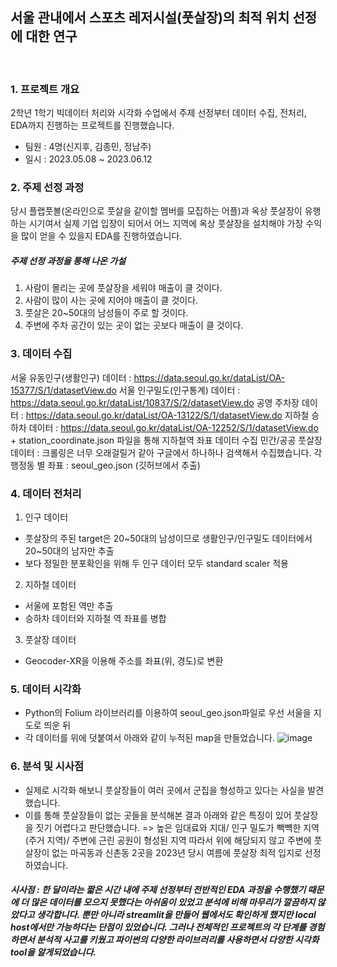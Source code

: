 ## 서울 관내에서 스포츠 레저시설(풋살장)의 최적 위치 선정에 대한 연구
<br>

### 1. 프로젝트 개요
2학년 1학기 빅데이터 처리와 시각화 수업에서 주제 선정부터 데이터 수집, 전처리, EDA까지 진행하는 프로젝트를 진행했습니다.
- 팀원 : 4명(신지후, 김종민, 정남주)
- 일시 : 2023.05.08 ~ 2023.06.12

### 2. 주제 선정 과정
당시 플랩풋볼(온라인으로 풋살을 같이할 멤버를 모집하는 어플)과 옥상 풋살장이 유행하는 시기여서 실제 기업 입장이 되어서 어느 지역에 옥상 풋살장을 설치해야 가장 수익을 많이 얻을 수 있을지 EDA를 진행하였습니다. 
##### 주제 선정 과정을 통해 나온 가설
1. 사람이 몰리는 곳에 풋살장을 세워야 매출이 클 것이다.
2. 사람이 많이 사는 곳에 지어야 매출이 클 것이다.
3. 풋살은 20~50대의 남성들이 주로 할 것이다.
4. 주변에 주차 공간이 있는 곳이 없는 곳보다 매출이 클 것이다.

### 3. 데이터 수집
서울 유동인구(생활인구) 데이터 : https://data.seoul.go.kr/dataList/OA-15377/S/1/datasetView.do
서울 인구밀도(인구통계) 데이터 : https://data.seoul.go.kr/dataList/10837/S/2/datasetView.do
공영 주차장 데이터 : https://data.seoul.go.kr/dataList/OA-13122/S/1/datasetView.do
지하철 승하차 데이터 : https://data.seoul.go.kr/dataList/OA-12252/S/1/datasetView.do
                      + station_coordinate.json 파일을 통해 지하철역 좌표 데이터 수집
민간/공공 풋살장 데이터 : 크롤링은 너무 오래걸릴거 같아 구글에서 하나하나 검색해서 수집했습니다.
각 행정동 별 좌표 : seoul_geo.json (깃허브에서 추출)

### 4. 데이터 전처리
1) 인구 데이터
- 풋살장의 주된 target은 20~50대의 남성이므로 생활인구/인구밀도 데이터에서 20~50대의 남자만 추출
- 보다 정밀한 분포확인을 위해 두 인구 데이터 모두 standard scaler 적용
2) 지하철 데이터
- 서울에 포함된 역만 추출
- 승하차 데이터와 지하철 역 좌표를 병합
3) 풋살장 데이터
- Geocoder-XR을 이용해 주소를 좌표(위, 경도)로 변환

### 5. 데이터 시각화
- Python의 Folium 라이브러리를 이용하여 seoul_geo.json파일로 우선 서울을 지도로 띄운 뒤
- 각 데이터를 위에 덧붙여서 아래와 같이 누적된 map을 만들었습니다.
![image](https://github.com/yunjaeekim/Contest/assets/133327199/6264ba64-47aa-4f63-9ba9-6a37a57a590f)

### 6. 분석 및 시사점
- 실제로 시각화 해보니 풋살장들이 여러 곳에서 군집을 형성하고 있다는 사실을 발견했습니다.
- 이를 통해 풋살장들이 없는 곳들을 분석해본 결과 아래와 같은 특징이 있어 풋살장을 짓기 어렵다고 판단했습니다.
  => 높은 임대료와 지대/ 인구 밀도가 빽뺵한 지역(주거 지역)/ 주변에 근린 공원이 형성된 지역
따라서 위에 해당되지 않고 주변에 풋살장이 없는 마곡동과 신촌동 2곳을 2023년 당시 여름에 풋살장 최적 입지로 선정하였습니다.

##### 시사점 : 한 달이라는 짧은 시간 내에 주제 선정부터 전반적인 EDA 과정을 수행했기 때문에 더 많은 데이터를 모으지 못했다는 아쉬움이 있었고 분석에 비해 마무리가 깔끔하지 않았다고 생각합니다. 뿐만 아니라 streamlit을 만들어 웹에서도 확인하게 했지만 local host에서만 가능하다는 단점이 있었습니다. 그러나 전체적인 프로젝트의 각 단계를 경험하면서 분석적 사고를 키웠고 파이썬의 다양한 라이브러리를 사용하면서 다양한 시각화 tool을 알게되었습니다.
